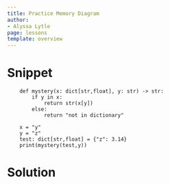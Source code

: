 ```yaml
---
title: Practice Memory Diagram
author:
- Alyssa Lytle
page: lessons
template: overview
---
```


# Snippet

```
    def mystery(x: dict[str,float], y: str) -> str:
        if y in x:
            return str(x[y])
        else:
            return "not in dictionary"

    x = "y"
    y = "z"
    test: dict[str,float] = {"z": 3.14}
    print(mystery(test,y))
```

# Solution

<img class="img-fluid" src="/static/assets/f23/dicts01-sol.png" alt=""  />
